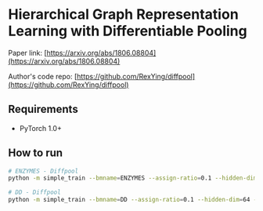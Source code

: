 Hierarchical Graph Representation Learning with Differentiable Pooling
============


Paper link: [https://arxiv.org/abs/1806.08804](https://arxiv.org/abs/1806.08804)

Author's code repo: [https://github.com/RexYing/diffpool](https://github.com/RexYing/diffpool)


Requirements
------------
* PyTorch 1.0+

How to run
----------
```bash
# ENZYMES - Diffpool
python -m simple_train --bmname=ENZYMES --assign-ratio=0.1 --hidden-dim=30 --output-dim=30 --num-classes=6

# DD - Diffpool
python -m simple_train --bmname=DD --assign-ratio=0.1 --hidden-dim=64 --output-dim=64 --num-classes=2
```

